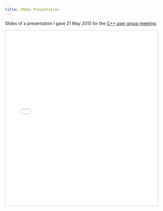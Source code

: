 ```yaml
---
title: CMake Presentation
---
```


Slides of a presentation I gave 21 May 2015 for the [C++ user group meeting](http://www.meetup.com/MUCplusplus/events/222396899/).

<iframe
  src="//www.slideshare.net/slideshow/embed_code/key/8ArXI0cb8eaBHu"
  width="720"
  height="579"
  frameborder="0"
  marginwidth="0"
  marginheight="0"
  scrolling="no"
  style="border:1px solid #CCC; border-width:1px; margin-bottom:5px; max-width: 100%;"
  allowfullscreen></iframe>
